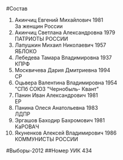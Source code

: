 #Состав
1. Акинчиц Евгений Михайлович 1981   
    За женщин России
2. Акинчиц Светлана Александровна 1979   
    ПАТРИОТЫ РОССИИ
3. Лапушкин Михаил Николаевич 1957   
    ЯБЛОКО
4. Лебедева Тамара Владимировна 1937   
    КПРФ
5. Москвичева Дария Дмитриевна 1994   
    СР
6. Оцьвера Валентина Владимировна 1954   
    "СПб СОЮЗ "Чернобыль- Квант"
7. Панин Иван Александрович 1981   
    ЕР
8. Панина Олеся Анатольевна 1983   
    ЛДПР
9. Эргашов Баходир Бахромович 1981   
    КаРОВАЧ
10. Якуненков Алексей Владимирович 1986   
    КОММУНИСТЫ РОССИИ

#Выборы-2012
##Номер УИК
434